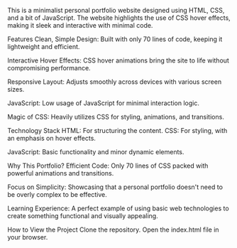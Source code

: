 This is a minimalist personal portfolio website designed using HTML, CSS, and a bit of JavaScript. The website highlights the use of CSS hover effects, making it sleek and interactive with minimal code.

Features
Clean, Simple Design: Built with only 70 lines of code, keeping it lightweight and efficient.

Interactive Hover Effects: CSS hover animations bring the site to life without compromising performance.

Responsive Layout: Adjusts smoothly across devices with various screen sizes.

JavaScript: Low usage of JavaScript for minimal interaction logic.

Magic of CSS: Heavily utilizes CSS for styling, animations, and transitions.

Technology Stack
HTML: For structuring the content.
CSS: For styling, with an emphasis on hover effects.

JavaScript: Basic functionality and minor dynamic elements.


Why This Portfolio?
Efficient Code: Only 70 lines of CSS packed with powerful animations and transitions.

Focus on Simplicity: Showcasing that a personal portfolio doesn't need to be overly complex to be effective.

Learning Experience: A perfect example of using basic web technologies to create something functional and visually appealing.

How to View the Project
Clone the repository.
Open the index.html file in your browser.
